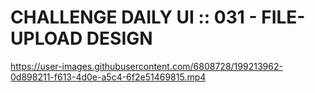 # CHALLENGE DAILY UI :: 031 - FILE-UPLOAD DESIGN




https://user-images.githubusercontent.com/6808728/199213962-0d898211-f613-4d0e-a5c4-6f2e51469815.mp4



